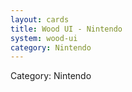 ```yaml
---
layout: cards
title: Wood UI - Nintendo
system: wood-ui
category: Nintendo
---
```

<div class="alert alert-secondary mb-4"><span class="i18n innerHTML-category">Category: </span><span class="i18n innerHTML-cat-Nintendo">Nintendo</span></div>
